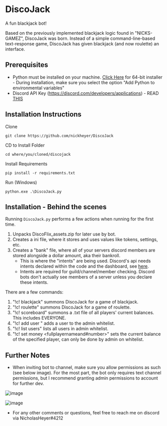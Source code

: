 # DiscoJack
A fun blackjack bot!

Based on the previously implemented blackjack logic found in "NICKS-GAMEZ", DiscoJack was born. Instead of a simple command-line-based text-response game, DiscoJack has given blackjack (and now roulette) an interface. 

## Prerequisites

- Python must be installed on your machine. [Click Here](https://www.python.org/ftp/python/3.10.4/python-3.10.4-amd64.exe) for 64-bit installer - During installation, make sure you select the option "Add Python to environmental variables"
- Discord API Key (https://discord.com/developers/applications) - READ [THIS](#further-notes)

## Installation Instructions

Clone
```
git clone https://github.com/nickheyer/DiscoJack
```

CD to Install Folder
```
cd where/you/cloned/discojack
```


Install Requirements
```
pip install -r requirements.txt
```

Run (Windows)
```
python.exe .\DiscoJack.py
```

## Installation - Behind the scenes
Running `DiscoJack.py` performs a few actions when running for the first time.
  1. Unpacks DiscoFlix_assets.zip for later use by bot. 
  2. Creates a ini file, where it stores and uses values like tokens, settings, etc.
  3. Creates a "bank" file, where all of your servers discord members are stored alongside a dollar amount, aka their bankroll. 
     - This is where the "intents" are being used. Discord's api needs intents declared within the code and the dashboard, see [here](#further-notes).
     - Intents are required for guild/channel/member checking. Discord bots don't actually see members of a server unless you declare these intents.


There are a few commands:
1. "!c! blackjack" summons DiscoJack for a game of blackjack.
2. "!c! roulette" summons DiscoJack for a game of roulette. 
3. "!c! scoreboard" summons a .txt file of all players' current balances. This includes EVERYONE.
4. "!c! add user <user>" adds a user to the admin whitelist. 
5. "!c! list users" lists all users in admin whitelist.
6. "!c! set money <fullplayernameand#number>" sets the current balance of the specified player, can only be done by admin on whitelist. 
  


## Further Notes

- When inviting bot to channel, make sure you allow permissions as such (see below image). For the most part, the bot only requires text channel permissions, but I recommend granting admin permissions to account for further dev. 

![image](https://user-images.githubusercontent.com/60236014/181997169-4b7f3c1d-dc72-4ca2-83db-bcea56814bea.png)

![image](https://user-images.githubusercontent.com/60236014/181997296-0aa40040-34f0-4f56-ab87-34a396493417.png)

- For any other comments or questions, feel free to reach me on discord via NicholasHeyer#4212

